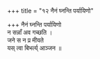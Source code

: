 +++
title = "१२ नैनं घ्नन्ति पर्यायिणो"

+++
नैनं घ्नन्ति पर्यायिणो  
न सन्नाँ अव गच्छति ।  
जने स न प्र मीयते  
यस् त्वा बिभर्त्य् आञ्जन ॥